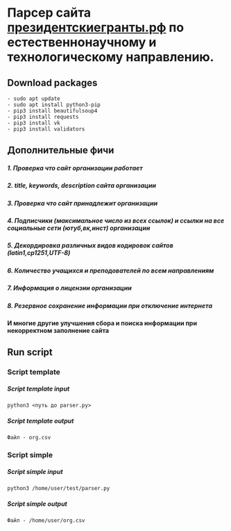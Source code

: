 # Парсер сайта [президентскиегранты.рф](https://xn--80afcdbalict6afooklqi5o.xn--p1ai/) по естественнонаучному и технологическому направлению.
## Download packages
```
- sudo apt update
- sudo apt install python3-pip
- pip3 install beautifulsoup4
- pip3 install requests
- pip3 install vk
- pip3 install validators
```
## Дополнительные фичи
##### 1. Проверка что сайт организации работает
##### 2. title, keywords, description сайта организации
##### 3. Проверка что сайт принадлежит организации 
##### 4. Подписчики (максимальное число из всех ссылок) и ссылки на все социальные сети (ютуб,вк,инст) организации
##### 5. Декордировка различных видов кодировок сайтов (latin1,cp1251,UTF-8) 
##### 6. Количество учащихся и преподователей по всем направлениям 
##### 7. Информация о лицензии организации
##### 8. Резервное сохранение информации при отключение интернета  
#### И многие другие улучшения сбора и поиска информации при некорректном заполнение сайта
## Run script
### Script template
##### Script template input
```
python3 <путь до parser.py>
```
##### Script template output
```
Файл - org.csv
```

### Script simple
##### Script simple input
```
python3 /home/user/test/parser.py
```
##### Script simple output
```
Файл - /home/user/org.csv
```
